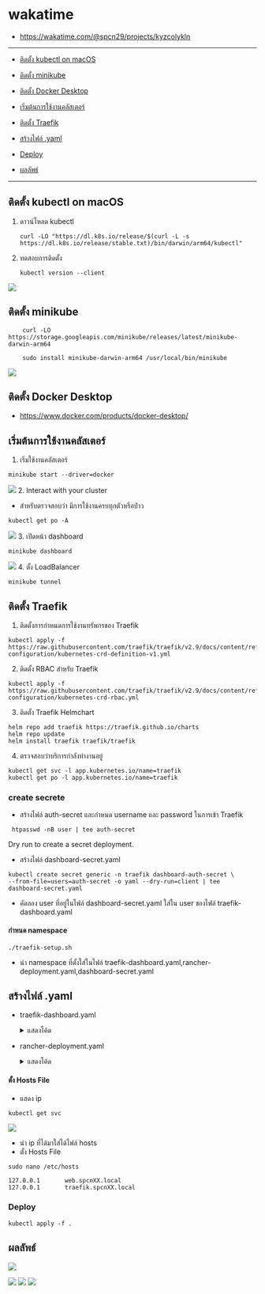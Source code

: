 # wakatime
* https://wakatime.com/@spcn29/projects/kyzcolykln
---
* [ติดตั้ง kubectl on macOS](https://github.com/pphisit/Kube#%E0%B8%95%E0%B8%B4%E0%B8%94%E0%B8%95%E0%B8%B1%E0%B9%89%E0%B8%87-kubectl-on-macos)

* [ติดตั้ง minikube](https://github.com/pphisit/Kube#%E0%B8%95%E0%B8%B4%E0%B8%94%E0%B8%95%E0%B8%B1%E0%B9%89%E0%B8%87-minikube)

* [ติดตั้ง Docker Desktop](https://github.com/pphisit/Kube#%E0%B8%95%E0%B8%B4%E0%B8%94%E0%B8%95%E0%B8%B1%E0%B9%89%E0%B8%87-docker-desktop)
* [เริ่มต้นการใช้งานคลัสเตอร์](https://github.com/pphisit/Kube#%E0%B9%80%E0%B8%A3%E0%B8%B4%E0%B9%88%E0%B8%A1%E0%B8%95%E0%B9%89%E0%B8%99%E0%B8%81%E0%B8%B2%E0%B8%A3%E0%B9%83%E0%B8%8A%E0%B9%89%E0%B8%87%E0%B8%B2%E0%B8%99%E0%B8%84%E0%B8%A5%E0%B8%B1%E0%B8%AA%E0%B9%80%E0%B8%95%E0%B8%AD%E0%B8%A3%E0%B9%8C)
* [ติดตั้ง Traefik](https://github.com/pphisit/Kube#%E0%B8%95%E0%B8%B4%E0%B8%94%E0%B8%95%E0%B8%B1%E0%B9%89%E0%B8%87-traefik)
* [สร้างไฟล์ .yaml](https://github.com/pphisit/Kube#%E0%B8%AA%E0%B8%A3%E0%B9%89%E0%B8%B2%E0%B8%87%E0%B9%84%E0%B8%9F%E0%B8%A5%E0%B9%8C-yaml)
* [Deploy](https://github.com/pphisit/Kube#deploy)
* [ผลลัพธ์](https://github.com/pphisit/Kube#%E0%B8%9C%E0%B8%A5%E0%B8%A5%E0%B8%B1%E0%B8%9E%E0%B8%98%E0%B9%8C)
---
## ติดตั้ง kubectl on macOS
1. ดาวน์โหลด kubectl
    ```
    curl -LO "https://dl.k8s.io/release/$(curl -L -s https://dl.k8s.io/release/stable.txt)/bin/darwin/arm64/kubectl"

    ```
2. ทดสอบการติดตั้ง
    ```
    kubectl version --client

    ```
![](https://user-images.githubusercontent.com/109591322/225971271-f77c14fb-e9e4-4056-bc0b-3abf4b9e03d9.png)    
## ติดตั้ง minikube 

```
    curl -LO https://storage.googleapis.com/minikube/releases/latest/minikube-darwin-arm64

    sudo install minikube-darwin-arm64 /usr/local/bin/minikube
```
![](https://user-images.githubusercontent.com/109591322/226112507-c1103905-112d-4502-91c9-f02ec5b0d0dc.png)
## ติดตั้ง Docker Desktop
* https://www.docker.com/products/docker-desktop/
## เริ่มต้นการใช้งานคลัสเตอร์
1. เริ่มใช้งานคลัสเตอร์ 
```
minikube start --driver=docker
```
![](https://user-images.githubusercontent.com/109591322/226112504-c74c5422-ee81-44e7-a1f5-c9e569fad1c6.png)
2. Interact with your cluster
* สำหรับตรวจสอบว่า มีการใช้งานครบทุกตัวหรือป่าว
```
kubectl get po -A
```
![](https://user-images.githubusercontent.com/109591322/225971318-641ee0df-74ab-47f3-ad5f-7fba57cb0342.png)
3. เปิดหน้า dashboard
```
minikube dashboard
```

![](https://user-images.githubusercontent.com/109591322/225972454-a088793f-a692-4c9b-8146-e82e5cac4886.png)
4. ตั้ง LoadBalancer
```
minikube tunnel
```
## ติดตั้ง Traefik
1. ติดตั้งการกำหนดการใช้งานทรัพกรของ Traefik 
```
kubectl apply -f https://raw.githubusercontent.com/traefik/traefik/v2.9/docs/content/reference/dynamic-configuration/kubernetes-crd-definition-v1.yml
```

2. ติดตั้ง RBAC สำหรับ Traefik  
```
kubectl apply -f https://raw.githubusercontent.com/traefik/traefik/v2.9/docs/content/reference/dynamic-configuration/kubernetes-crd-rbac.yml
```

3. ติดตั้ง Traefik Helmchart  
```
helm repo add traefik https://traefik.github.io/charts
helm repo update
helm install traefik traefik/traefik
```
4. ตรวจสอบว่าบริการกำลังทำงานอยู่

```
kubectl get svc -l app.kubernetes.io/name=traefik
kubectl get po -l app.kubernetes.io/name=traefik
```

### create secrete
* สร้างไฟล์ auth-secret และกำหนด username และ password ในการเข้า Traefik

```
 htpasswd -nB user | tee auth-secret
```


 Dry run to create a secret deployment.
* สร้างไฟล์ dashboard-secret.yaml
```
kubectl create secret generic -n traefik dashboard-auth-secret \
--from-file=users=auth-secret -o yaml --dry-run=client | tee dashboard-secret.yaml
```
* คัดลอง user ที่อยู่ในไฟล์ dashboard-secret.yaml ใส่ใน user ของไฟล์ traefik-dashboard.yaml
#### กำหนด namespace
```
./traefik-setup.sh
```

* นำ namespace ที่ตั้งใส่ในไฟล์ traefik-dashboard.yaml,rancher-deployment.yaml,dashboard-secret.yaml

## สร้างไฟล์ .yaml
* traefik-dashboard.yaml

    <details>
    <summary>แสดงโค้ด</summary>
        

            apiVersion: traefik.containo.us/v1alpha1
            kind: Middleware
            metadata:
            name: traefik-basic-authen
            namespace: default
            spec:
            basicAuth:
                secret: dashboard-auth-secret
                removeHeader: true
            apiVersion: v1
            data:
            users: dXNlcjokMnkkMDUkQmZxLk9Kd25Nb05NRkxPYlA1NWNndXZFcHloQjZ6Smo2TWFua2lQYkJ3Qk52TE1haHpHdWEKCg==
            kind: Secret
            metadata:
            name: dashboard-auth-secret
            namespace: default

            apiVersion: traefik.containo.us/v1alpha1
            kind: IngressRoute
            metadata:
            name: traefik-dashboard
            namespace: default
            annotations:
                kubernetes.io/ingress.class: traefik
                traefik.ingress.kubernetes.io/router.middlewares: traefik-basic-authen
            spec:
            entryPoints:
                - websecure
            routes:
                - match: Host(`traefik.spcn29.local`) && (PathPrefix(`/dashboard`) || PathPrefix(`/api`))
                kind: Rule
                middlewares:
                    - name: traefik-basic-authen
                    namespace: default
                services:
                    - name: api@internal
                    kind: TraefikService     

    </details>

* rancher-deployment.yaml
    <details>
    <summary>แสดงโค้ด</summary>

        apiVersion: apps/v1
        kind: Deployment
        metadata:
        name: rancher-deployment
        namespace: default
        spec:
        replicas: 1
        selector:
            matchLabels:
            app: rancher 
        template:
            metadata:
            labels:
                app: rancher
            spec:
            containers:
            - name: rancher
                image: rancher/hello-world
                ports:
                - containerPort: 80
        
        apiVersion: v1
        kind: Service
        metadata:
        name: rancher-service
        labels:
            name: rancher-service
        namespace: default
        spec:
        selector:
            app: rancher
        ports:
        - name: http
            port: 80
            protocol: TCP
            targetPort: 80
        
        apiVersion: traefik.containo.us/v1alpha1
        kind: IngressRoute
        metadata:
        name: traefik-ingress
        namespace: default
        spec:
        entryPoints:
            - web
            - websecure
        routes:
        - match: Host(`web.spcn29.local`)
            kind: Rule
            services:
            - name: rancher-service
            port: 80
        
    </details>

#### ตั้ง Hosts File
* แสดง ip
```
kubectl get svc
```
![](https://user-images.githubusercontent.com/109591322/226112500-3049c959-4279-4186-89cb-17b44459dd9f.png)
* นำ ip ที่ได้มาใส่ได้ไฟล์ hosts 
* ตั้ง Hosts File
```
sudo nano /etc/hosts
```
```
127.0.0.1       web.spcnXX.local
127.0.0.1       traefik.spcnXX.local
```
### Deploy
```
kubectl apply -f .
```
## ผลลัพธ์
![](https://user-images.githubusercontent.com/109591322/225971304-e839ff2d-4365-4b26-941e-77cb27adf779.png)

![](https://user-images.githubusercontent.com/109591322/226116974-21ee6074-4fb8-43ae-bb0b-1078db55f0a3.png)
![](https://user-images.githubusercontent.com/109591322/226116967-3b910bdd-1315-46c7-9111-91b83313ac8a.png)
![](https://user-images.githubusercontent.com/109591322/225971314-a714277c-041b-492f-82e6-b28101954822.png)